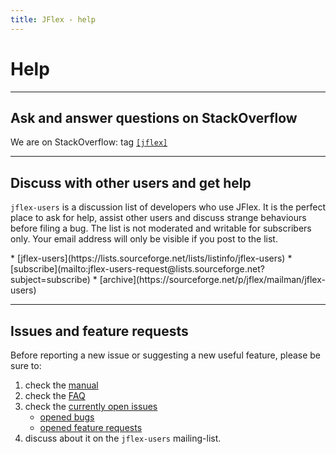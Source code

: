 ```yaml
---
title: JFlex - help
---
```


# Help

-----

## Ask and answer questions on StackOverflow

We are on StackOverflow: tag [`[jflex]`](http://stackoverflow.com/questions/tagged/jflex?sort=newest)

-----

## Discuss with other users and get help

`jflex-users` is a discussion list of developers who use JFlex.
It is the perfect place to ask for help, assist other users and discuss
strange behaviours before filing a bug.
The list is not moderated and writable for subscribers only.
Your email address will only be visible if you post to the list.

<div class="container"><div class="row">
<div class="col-md-7 col-md-offset-2">
<div class="mailitems">
* [jflex-users](https://lists.sourceforge.net/lists/listinfo/jflex-users)
* [subscribe](mailto:jflex-users-request@lists.sourceforge.net?subject=subscribe)
* [archive](https://sourceforge.net/p/jflex/mailman/jflex-users)
</div></div></div></div>

-----

## Issues and feature requests

Before reporting a new issue or suggesting a new useful feature,
please be sure to:

1. check the [manual](manual.html)
2. check the [FAQ](faq.html)
3. check the [currently open issues](https://github.com/jflex-de/jflex/issues)
   -   [opened bugs](https://github.com/jflex-de/jflex/labels/bug)
   -   [opened feature requests](https://github.com/jflex-de/jflex/labels/enhancement)
4. discuss about it on the `jflex-users` mailing-list.

